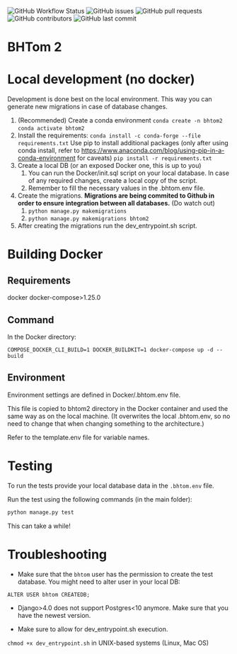 ![GitHub Workflow Status](https://img.shields.io/github/workflow/status/maja-jablonska/bhtom2/Django%20CI) ![GitHub issues](https://img.shields.io/github/issues/maja-jablonska/bhtom2) ![GitHub pull requests](https://img.shields.io/github/issues-pr-raw/maja-jablonska/bhtom2) ![GitHub contributors](https://img.shields.io/github/contributors/maja-jablonska/bhtom2) ![GitHub last commit](https://img.shields.io/github/last-commit/maja-jablonska/bhtom2)

# BHTom 2

# Local development (no docker)

Development is done best on the local environment. This way you can generate new migrations in case of
database changes.

1. (Recommended) Create a conda environment
   ```conda create -n bhtom2```
   ```conda activate bhtom2```
2. Install the requirements:
   ```conda install -c conda-forge --file requirements.txt```
   Use pip to install additional packages (only after using conda install, refer to https://www.anaconda.com/blog/using-pip-in-a-conda-environment for caveats)
   ```pip install -r requirements.txt```
3. Create a local DB (or an exposed Docker one, this is up to you)
   1. You can run the Docker/init.sql script on your local database. In case of any required changes, create a local copy of the script.
   2. Remember to fill the necessary values in the .bhtom.env file.
4. Create the migrations. **Migrations are being commited to Github in order to ensure integration between all databases.** (Do watch out)
   1. ```python manage.py makemigrations```
   2. ```python manage.py makemigrations bhtom2```
5. After creating the migrations run the dev_entrypoint.sh script.


# Building Docker

## Requirements

docker
docker-compose>1.25.0

## Command

In the Docker directory:

``COMPOSE_DOCKER_CLI_BUILD=1 DOCKER_BUILDKIT=1 docker-compose up -d --build``

## Environment

Environment settings are defined in Docker/.bhtom.env file.

This file is copied to bhtom2 directory in the Docker container and used the same way as on the local machine.
(It overwrites the local .bhtom.env, so no need to change that when changing something to the architecture.)

Refer to the template.env file for variable names.

# Testing

To run the tests provide your local database data in the ``.bhtom.env`` file.

Run the test using the following commands (in the main folder):

```bash
python manage.py test
```
This can take a while!

# Troubleshooting

- Make sure that the ``bhtom`` user has the permission to create the test database. You might need to alter user in your local DB:

``ALTER USER bhtom CREATEDB;``

- Django>4.0 does not support Postgres<10 anymore. Make sure that you have the newest version.

- Make sure to allow for dev_entrypoint.sh execution.

``chmod +x dev_entrypoint.sh`` in UNIX-based systems (Linux, Mac OS)
